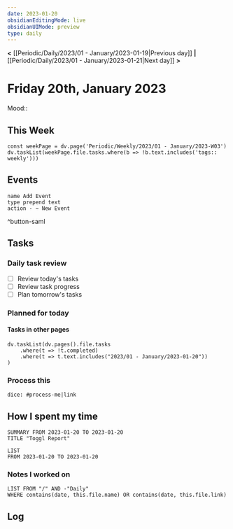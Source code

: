```yaml
---
date: 2023-01-20
obsidianEditingMode: live
obsidianUIMode: preview
type: daily
---
```


**<** [[Periodic/Daily/2023/01 - January/2023-01-19|Previous day]] **|** [[Periodic/Daily/2023/01 - January/2023-01-21|Next day]] **>**

# Friday 20th, January 2023

Mood:: 

## This Week

```dataviewjs
const weekPage = dv.page('Periodic/Weekly/2023/01 - January/2023-W03')
dv.taskList(weekPage.file.tasks.where(b => !b.text.includes('tags:: weekly')))
```

## Events
```button
name Add Event
type prepend text
action - ~ New Event
```
^button-saml

## Tasks

### Daily task review
- [ ] Review today's tasks
- [ ] Review task progress
- [ ] Plan tomorrow's tasks

### Planned for today

#### Tasks in other pages
```dataviewjs
dv.taskList(dv.pages().file.tasks
	.where(t => !t.completed)
	.where(t => t.text.includes("2023/01 - January/2023-01-20"))
)
```

### Process this
`dice: #process-me|link`

## How I spent my time

```toggl
SUMMARY FROM 2023-01-20 TO 2023-01-20
TITLE "Toggl Report"
```

```toggl
LIST
FROM 2023-01-20 TO 2023-01-20
```

### Notes I worked on

```dataview
LIST FROM "/" AND -"Daily"
WHERE contains(date, this.file.name) OR contains(date, this.file.link)
```

## Log
